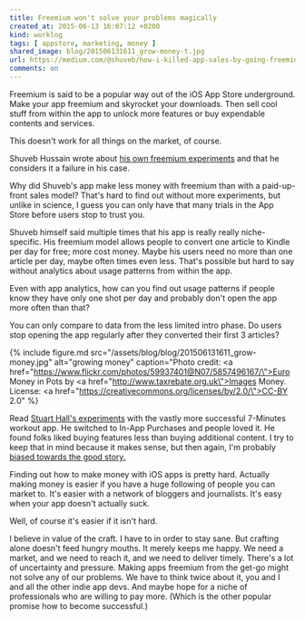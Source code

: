 ```yaml
---
title: Freemium won't solve your problems magically
created_at: 2015-06-13 16:07:12 +0200
kind: worklog
tags: [ appstore, marketing, money ]
shared_image: blog/201506131611_grow-money-t.jpg
url: https://medium.com/@shuveb/how-i-killed-app-sales-by-going-freemium-31c04c60d2f2
comments: on
---
```


Freemium is said to be a popular way out of the iOS App Store underground. Make your app freemium and skyrocket your downloads. Then sell cool stuff from within the app to unlock more features or buy expendable contents and services. 

This doesn't work for all things on the market, of course. 

Shuveb Hussain wrote about [his own freemium experiments][1] and that he considers it a failure in his case.

Why did Shuveb's app make less money with freemium than with a paid-up-front sales model? That's hard to find out without more experiments, but unlike in science, I guess you can only have that many trials in the App Store before users stop to trust you. 

Shuveb himself said multiple times that his app is really really niche-specific. His freemium model allows people to convert one article to Kindle per day for free; more cost money. Maybe his users need no more than one article per day, maybe often times even less. That's possible but hard to say without analytics about usage patterns from within the app.

Even with app analytics, how can you find out usage patterns if people know they have only one shot per day and probably don't open the app more often than that?

You can only compare to data from the less limited intro phase. Do users stop opening the app regularly after they converted their first 3 articles?

{% include figure.md src="/assets/blog/blog/201506131611_grow-money.jpg" alt="growing money" caption="Photo credit: <a href=\"https://www.flickr.com/photos/59937401@N07/5857496167/\">Euro Money in Pots</a> by <a href=\"http://www.taxrebate.org.uk\">Images Money</a>. License: <a href=\"https://creativecommons.org/licenses/by/2.0/\">CC-BY 2.0</a>" %}

Read [Stuart Hall's experiments](http://stuartkhall.com/posts/an-app-store-experiment-part-3) with the vastly more successful 7-Minutes workout app. He switched to In-App Purchases and people loved it. He found folks liked buying features less than buying additional content. I try to keep that in mind because it makes sense, but then again, I'm probably [biased towards the good story.](http://wiki.lesswrong.com/wiki/Good-story_bias)

Finding out how to make money with iOS apps is pretty hard. Actually making money is easier if you have a huge following of people you can market to. It's easier with a network of bloggers and journalists. It's easy when your app doesn't actually suck.

Well, of course it's easier if it isn't hard.

I believe in value of the craft. I have to in order to stay sane. But crafting alone doesn't feed hungry mouths. It merely keeps me happy. We need a market, and we need to reach it, and we need to deliver timely. There's a lot of uncertainty and pressure. Making apps freemium from the get-go might not solve any of our problems. We have to think twice about it, you and I and all the other indie app devs. And maybe hope for a niche of professionals who are willing to pay more. (Which is the other popular promise how to become successful.)

[1]: https://medium.com/@shuveb/how-i-killed-app-sales-by-going-freemium-31c04c60d2f2
